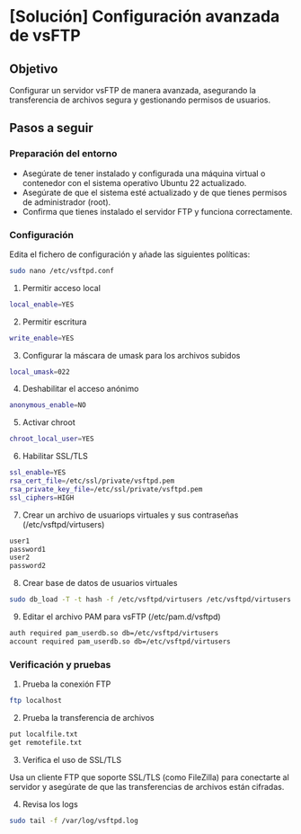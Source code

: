 # [Solución] Configuración avanzada de vsFTP

## Objetivo

Configurar un servidor vsFTP de manera avanzada, asegurando la transferencia de archivos segura y gestionando permisos de usuarios.

## Pasos a seguir

### Preparación del entorno

- Asegúrate de tener instalado y configurada una máquina virtual o contenedor con el sistema operativo Ubuntu 22 actualizado.
- Asegúrate de que el sistema esté actualizado y de que tienes permisos de administrador (root).
- Confirma que tienes instalado el servidor FTP y funciona correctamente.

### Configuración

Edita el fichero de configuración y añade las siguientes políticas:

~~~sh
sudo nano /etc/vsftpd.conf
~~~

   1. Permitir acceso local

~~~sh
local_enable=YES
~~~

   2. Permitir escritura

~~~sh
write_enable=YES
~~~

   3. Configurar la máscara de umask para los archivos subidos

~~~sh
local_umask=022

~~~

   4. Deshabilitar el acceso anónimo

~~~sh
anonymous_enable=NO

~~~

   5. Activar chroot

~~~sh
chroot_local_user=YES

~~~

   6. Habilitar SSL/TLS

~~~sh
ssl_enable=YES
rsa_cert_file=/etc/ssl/private/vsftpd.pem
rsa_private_key_file=/etc/ssl/private/vsftpd.pem
ssl_ciphers=HIGH

~~~

   7. Crear un archivo de usuariops virtuales y sus contraseñas (/etc/vsftpd/virtusers)

~~~sh
user1
password1
user2
password2

~~~

   8. Crear base de datos de usuarios virtuales

~~~sh
sudo db_load -T -t hash -f /etc/vsftpd/virtusers /etc/vsftpd/virtusers.db

~~~

   9.  Editar el archivo PAM para vsFTP (/etc/pam.d/vsftpd)

~~~sh
auth required pam_userdb.so db=/etc/vsftpd/virtusers
account required pam_userdb.so db=/etc/vsftpd/virtusers

~~~


### Verificación y pruebas

1. Prueba la conexión FTP

~~~sh
ftp localhost
~~~

2. Prueba la transferencia de archivos

~~~sh
put localfile.txt
get remotefile.txt

~~~

3. Verifica el uso de SSL/TLS

Usa un cliente FTP que soporte SSL/TLS (como FileZilla) para conectarte al servidor y asegúrate de que las transferencias de archivos están cifradas.

4. Revisa los logs

~~~sh
sudo tail -f /var/log/vsftpd.log
~~~
